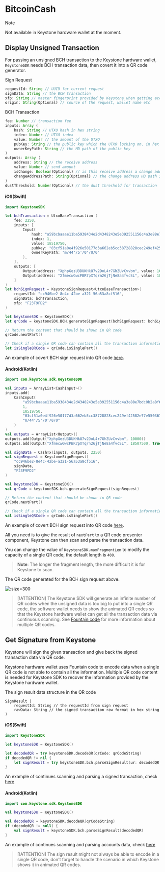 # BitcoinCash

> [!NOTE]
> Not available in Keystone hardware wallet at the moment.

## Display Unsigned Transaction

For passing an unsigned BCH transaction to the Keystone hardware wallet,
`KeystoneSDK` needs BCH transaction data, then covert it into a QR code generator.

Sign Request
```js
requestId: String // UUID for current request
signData: String // the BCH transaction
xfp: String // master fingerprint provided by Keystone when getting accounts
origin: String(Optional) // source of the request, wallet name etc
```

BCH Transaction
```js
fee: Number // transaction fee
inputs: Array (
    hash: String // UTXO hash in hex string
    index: Number // UTXO index
    value: Number // the amount of the UTXO
    pubKey: String // the public key which the UTXO locking on, in hex string
    ownerKeyPath: String // the HD path of the public key
)
outputs: Array (
    address: String // the receive address
    value: Number // send amount
    isChange: Boolean(Optional) // is this receive address a change address
    changeAddressPath: String(Optional) // the change address HD path if given isChange as true
)
dustThreshold: Number(Optional) // the dust threshold for transaction
```

<!-- tabs:start -->

#### **iOS(Swift)**

```swift
import KeystoneSDK

let bchTransaction = UtxoBaseTransaction (
    fee: 2250,
    inputs: [
        Input(
            hash: "a59bcbaaae11ba5938434e2d4348243e5e392551156c4a3e88e7bdc0b2a8f663",
            index: 1,
            value: 18519750,
            pubkey: "03cf51a0e4f926e50177d3a662eb5cc38728828cec249ef42582e77e5503675314",
            ownerKeyPath: "m/44'/5'/0'/0/0"
        ),
    ],
    outputs: [
        Output(address: "XphpGezU3DUKHk87v2DoL4r7GhZUvCvvbm", value: 10000),
        Output(address: "XfmecwGwcPBR7pXTqrn26jTjNe8a4fvcSL", value: 18507500, isChange: true, changeAddressPath: "M/44'/5'/0'/0/0")
    ]
)
let bchSignRequest = KeystoneSignRequest<UtxoBaseTransaction>(
    requestId: "cc946be2-8e4c-42be-a321-56a53a8cf516",
    signData: bchTransaction,
    xfp: "F23F9FD2"
)

let keystoneSDK = KeystoneSDK()
let qrCode = keystoneSDK.BCH.generateSignRequest(bchSignRequest: bchSignRequest)

// Return the content that should be shown in QR code
qrCode.nextPart()

// Check if a single QR code can contain all the transaction information
let isSingleQRCode = qrCode.isSinglePart()
```
An example of covert BCH sign request into QR code [here](https://github.com/KeystoneHQ/keystone-sdk-ios-demo/blob/master/keystone-sdk-ios-demo/SignTransaction/Bch.swift).

#### **Android(Kotlin)**

```kotlin
import com.keystone.sdk.KeystoneSDK

val inputs = ArrayList<CashInput>()
inputs.add(
    CashInput(
        "a59bcbaaae11ba5938434e2d4348243e5e392551156c4a3e88e7bdc0b2a8f663",
        1,
        18519750,
        "03cf51a0e4f926e50177d3a662eb5cc38728828cec249ef42582e77e5503675314",
        "m/44'/5'/0'/0/0"
    )
)
val outputs = ArrayList<Output>()
outputs.add(Output("XphpGezU3DUKHk87v2DoL4r7GhZUvCvvbm", 10000))
outputs.add(Output("XfmecwGwcPBR7pXTqrn26jTjNe8a4fvcSL", 18507500, true, "M/44'/5'/0'/0/0"))

val signData = CashTx(inputs, outputs, 2250)
val signRequest = KeystoneSignRequest(
    "cc946be2-8e4c-42be-a321-56a53a8cf516",
    signData,
    "F23F9FD2"
)

val keystoneSDK = KeystoneSDK()
val qrCode = keystoneSDK.bch.generateSignRequest(signRequest)

// Return the content that should be shown in QR code
qrCode.nextPart()

// Check if a single QR code can contain all the transaction information
val isSingleQRCode = qrCode.isSinglePart()
```

An example of covert BCH sign request into QR code [here](https://github.com/KeystoneHQ/keystone-sdk-android-demo/blob/master/app/src/main/kotlin/com/keystone/sdk/demo/PlayerFragment.kt).

<!-- tabs:end -->

All you need is to give the result of `nextPart` to a QR code presenter component,
Keystone can then scan and parse the transaction data.

You can change the value of `KeystoneSDK.maxFragmentLen` to modify the capacity of a single QR code, the default length is `400`.
> **Note**: The longer the fragment length, the more difficult it is for Keystone to scan.

The QR code generated for the BCH sign request above.

![](/_media/sign-bch-tx.png ':size=300')

> [!ATTENTION]
> The Keystone SDK will generate an infinite number of QR codes when the unsigned data is too big to put into a single QR code,
> the software wallet needs to show the animated QR codes so that the Keystone hardware wallet can get all the transaction data via continuous scanning.
> See [Fountain code](https://en.wikipedia.org/wiki/Fountain_code) for more information about multiple QR codes.

## Get Signature from Keystone

Keystone will sign the given transaction and give back the signed transaction data via QR code.

Keystone hardware wallet uses Fountain code to encode data when a single QR code is not able to contain all the information.
Multiple QR code content is needed for Keystone SDK to recover the information provided by the Keystone hardware wallet.

The sign result data structure in the QR code
```
SignResult (
    requestId: String // the requestId from sign request
    rawData: String // the signed transaction raw format in hex string
)
```

<!-- tabs:start -->

#### **iOS(Swift)**

```swift
import KeystoneSDK

let keystoneSDK = KeystoneSDK()

let decodedQR = try keystoneSDK.decodeQR(qrCode: qrCodeString)
if decodedQR != nil {
    let signResult = try keystoneSDK.bch.parseSignResult(ur: decodedQR)
}
```
An example of continues scanning and parsing a signed transaction, check [here](https://github.com/KeystoneHQ/keystone-sdk-ios-demo/blob/master/keystone-sdk-ios-demo/SignTransaction/Bch.swift)

#### **Android(Kotlin)**

```kotlin
import com.keystone.sdk.KeystoneSDK

val keystoneSDK = KeystoneSDK()

val decodedQR = keystoneSDK.decodeQR(qrCodeString)
if (decodedQR != null) {
    val signResult = keystoneSDK.bch.parseSignResult(decodedQR)
}
```
An example of continues scanning and parsing accounts data, check [here](https://github.com/KeystoneHQ/keystone-sdk-android-demo/blob/master/app/src/main/kotlin/com/keystone/sdk/demo/ScannerFragment.kt)

<!-- tabs:end -->

> [!ATTENTION]
> The sign result might not always be able to encode in a single QR code,
> don't forget to handle the scenario in which Keystone shows it in animated QR codes.
